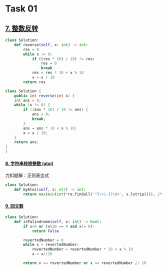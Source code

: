 # Task 01

## [7. 整数反转](https://leetcode-cn.com/problems/reverse-integer/)

```python
class Solution:
    def reverse(self, x: int) -> int:
        res = 0
        while x != 0:
            if ((res * 10) / 10) != res:
                res = 0
                break
            res = res * 10 + x % 10
            x = x / 10
        return res
```

```Java
class Solution {
    public int reverse(int x) {
	int ans = 0;
	while (x != 0) {
		if ((ans * 10) / 10 != ans) {
			ans = 0;
			break;
		}
		ans = ans * 10 + x % 10;
		x = x / 10;
	}
	return ans;
}
}
```



#### [8. 字符串转换整数 (atoi)](https://leetcode-cn.com/problems/string-to-integer-atoi/)

力扣题解：正则表达式

```python
class Solution:
    def myAtoi(self, s: str) -> int:
        return max(min(int(*re.findall('^[\+\-]?\d+', s.lstrip())), 2**31 - 1), -2**31)
```



#### [9. 回文数](https://leetcode-cn.com/problems/palindrome-number/) 

```python
class Solution:
    def isPalindrome(self, x: int) -> bool:
        if x<0 or (x%10 == 0 and x!= 0):
            return False

        revertedNumber = 0
        while x > revertedNumber:
            revertedNumber = revertedNumber * 10 + x % 10
            x = x//10

        return x == revertedNumber or x == revertedNumber // 10
```

